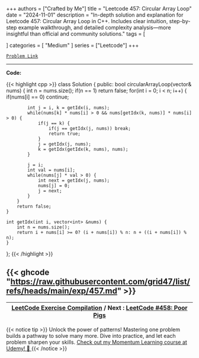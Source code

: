 
+++
authors = ["Crafted by Me"]
title = "Leetcode 457: Circular Array Loop"
date = "2024-11-01"
description = "In-depth solution and explanation for Leetcode 457: Circular Array Loop in C++. Includes clear intuition, step-by-step example walkthrough, and detailed complexity analysis—more insightful than official and community solutions."
tags = [
    
]
categories = [
    "Medium"
]
series = ["Leetcode"]
+++



[`Problem Link`](https://leetcode.com/problems/circular-array-loop/description/)

---

**Code:**

{{< highlight cpp >}}
class Solution {
public:
    bool circularArrayLoop(vector<int>& nums) {
        int n = nums.size();
        if(n == 1) return false;
        for(int i = 0; i < n; i++) {
            if(nums[i] == 0) continue;

            int j = i, k = getIdx(i, nums);
            while(nums[k] * nums[i] > 0 && nums[getIdx(k, nums)] * nums[i] > 0) {
                if(j == k) {
                    if(j == getIdx(j, nums)) break;
                    return true;
                }
                j = getIdx(j, nums);
                k = getIdx(getIdx(k, nums), nums);
            }

            j = i;
            int val = nums[i];
            while(nums[j] * val > 0) {
                int next = getIdx(j, nums);
                nums[j] = 0;
                j = next;
            }
        }
        return false;
    }

    int getIdx(int i, vector<int> &nums) {
        int n = nums.size();
        return i + nums[i] >= 0? (i + nums[i]) % n: n + ((i + nums[i]) % n);
    }
};
{{< /highlight >}}

{{< ghcode "https://raw.githubusercontent.com/grid47/list/refs/heads/main/exp/457.md" >}}
---

| [LeetCode Exercise Compilation](https://grid47.xyz/leetcode/) / Next : [LeetCode #458: Poor Pigs](https://grid47.xyz/posts/leetcode_458) |
| --- |
{{< notice tip >}}
Unlock the power of patterns! Mastering one problem builds a pathway to solve many more. Dive into practice, and let each problem sharpen your skills. [Check out my Momentum Learning course at Udemy! 🚀 ](https://www.udemy.com/course/algorithms-and-data-structures-in-cpp/)
{{< /notice >}}

